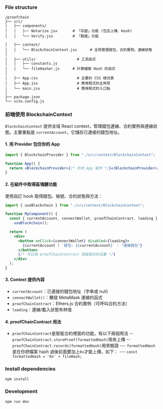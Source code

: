 ### File structure

```
/proofchain
├── src/
│   ├── components/
│   │   ├── Notarize.jsx       # 「存證」功能 (包含上傳、Hash)
│   │   └── Verify.jsx         # 「驗證」功能

│   ├── context/
│   │   └── BlockchainContext.jsx      # 全局管理錢包、合約實例、連線狀態
│
│   ├── utils/                   # 工具函式
│   │   ├── constants.js
│   │   └── fileHasher.js      # 計算檔案 Hash 的函式
│
│   ├── App.css                  # 主要的 CSS 樣式表
│   ├── App.jsx                  # 應用程式的主佈局
│   └── main.jsx                 # 應用程式的入口點
│
├── package.json
└── vite.config.js
```

### 前端使用 BlockchainContext

`BlockchainContext` 提供全域 React context，管理錢包連線、合約實例與連線狀態。主要重點是 `currentAccount`，它儲存已連接的錢包地址。

#### 1. 用 Provider 包住你的 App

```jsx
import { BlockchainProvider } from "./src/context/BlockchainContext";

function App() {
  return <BlockchainProvider>{/* 你的 App 組件 */}</BlockchainProvider>;
}
```

#### 2. 在組件中取得區塊鏈功能

使用自訂 hook 取得錢包、帳號、合約狀態與方法：

```jsx
import { useBlockchain } from "./src/context/BlockchainContext";

function MyComponent() {
  const { currentAccount, connectWallet, proofChainContract, loading } =
    useBlockchain();

  return (
    <div>
      <button onClick={connectWallet} disabled={loading}>
        {currentAccount ? `錢包: ${currentAccount}` : "連接錢包"}
      </button>
      {/* 可以用 proofChainContract 與智能合約互動 */}
    </div>
  );
}
```

#### 3. Context 提供內容

- `currentAccount`：已連接的錢包地址（字串或 null）
- `connectWallet()`：觸發 MetaMask 連線的函式
- `proofChainContract`：Ethers.js 合約實例（可呼叫合約方法）
- `loading`：連線/載入狀態布林值

#### 4. proofChainContract 用法

- `proofChainContract`是智能合約裡面的功能，有以下兩個用法
  -- `proofChainContract.storeProof(formattedHash)`用來上傳
  -- `proofChainContract.records(formattedHash)`用來驗證
  --- `formattedHash`是在你把檔案 hash 過後前面要加上`0x`才能上傳，如下：
  --- `const formattedHash = '0x' + fileHash;`

### Install dependencies

```bash
npm install
```

### Development

```bash
npm run dev
```
